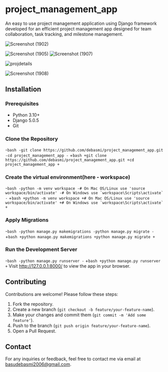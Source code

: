 # project_management_app

An easy to use project management application using Django framework developed for an efficient project management app designed for team collaboration, task tracking, and milestone management.

![Screenshot (1902)](https://github.com/user-attachments/assets/24528c8c-03ea-45e6-ae4e-2eeebd94fabc)

![Screenshot (1905)](https://github.com/user-attachments/assets/a918b183-fca7-44ec-9380-9e838ca80fb2)
![Screenshot (1907)](https://github.com/user-attachments/assets/0c8d8d49-885d-4bec-be6f-a1a41bfefd5a)

![projdetails](https://github.com/user-attachments/assets/f76fa96b-91d0-4ac7-85f2-6bd817a32226)

![Screenshot (1908)](https://github.com/user-attachments/assets/4d309ee9-120b-46d2-b5bb-c05ed3db3dbb)

## Installation

### Prerequisites
- Python 3.10+
- Django 5.0.5
- Git

### Clone the Repository
-```bash
-git clone https://github.com/debasmi/project_management_app.git
-cd project_management_app
-```
+```bash
+git clone https://github.com/debasmi/project_management_app.git
+cd project_management_app
+```
 
 ### Create the virtual environment(here - workspace)
-```bash
-python -m venv workspace
-# On Mac OS/Linux use 'source workspace/bin/activate'
-# On Windows use `workspace\Scripts\activate`
-```
+```bash
+python -m venv workspace
+# On Mac OS/Linux use 'source workspace/bin/activate'
+# On Windows use `workspace\Scripts\activate`
+```
 
 ### Apply Migrations
-```bash
-python manage.py makemigrations
-python manage.py migrate
-```
+```bash
+python manage.py makemigrations
+python manage.py migrate
+```
 
 ### Run the Development Server
-```bash
-python manage.py runserver
-```
+```bash
+python manage.py runserver
+```
Visit http://127.0.0.1:8000/ to view the app in your browser.

## Contributing

Contributions are welcome! Please follow these steps:

1. Fork the repository.
2. Create a new branch (`git checkout -b feature/your-feature-name`).
3. Make your changes and commit them (`git commit -m 'Add some feature'`).
4. Push to the branch (`git push origin feature/your-feature-name`).
5. Open a Pull Request.

## Contact

For any inquiries or feedback, feel free to contact me via email at [basudebasmi2006@gmail.com](mailto:basudebasmi2006@gmail.com).





